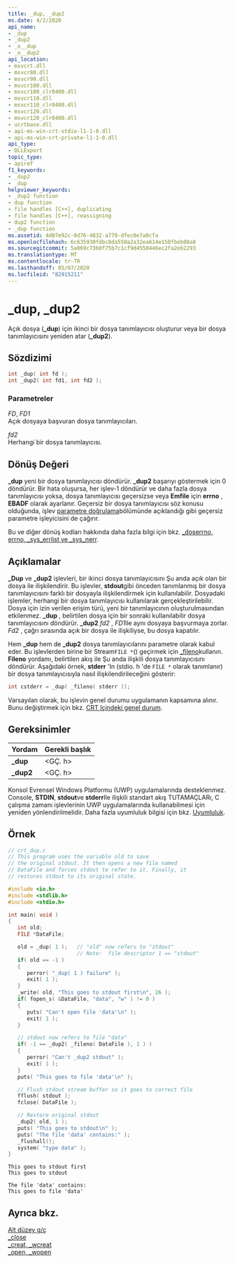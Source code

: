 ```yaml
---
title: _dup, _dup2
ms.date: 4/2/2020
api_name:
- _dup
- _dup2
- _o__dup
- _o__dup2
api_location:
- msvcrt.dll
- msvcr80.dll
- msvcr90.dll
- msvcr100.dll
- msvcr100_clr0400.dll
- msvcr110.dll
- msvcr110_clr0400.dll
- msvcr120.dll
- msvcr120_clr0400.dll
- ucrtbase.dll
- api-ms-win-crt-stdio-l1-1-0.dll
- api-ms-win-crt-private-l1-1-0.dll
api_type:
- DLLExport
topic_type:
- apiref
f1_keywords:
- _dup2
- _dup
helpviewer_keywords:
- _dup2 function
- dup function
- file handles [C++], duplicating
- file handles [C++], reassigning
- dup2 function
- _dup function
ms.assetid: 4d07e92c-0d76-4832-a770-dfec0e7a0cfa
ms.openlocfilehash: 6c635930fdbc8da550a2a32ea614e150fbeb08a8
ms.sourcegitcommit: 5a069c7360f75b7c1cf9d4550446ec2fa2eb2293
ms.translationtype: MT
ms.contentlocale: tr-TR
ms.lasthandoff: 05/07/2020
ms.locfileid: "82915211"
---
```

# <a name="_dup-_dup2"></a>_dup, _dup2

Açık dosya (**_dup**) için ikinci bir dosya tanımlayıcısı oluşturur veya bir dosya tanımlayıcısını yeniden atar (**_dup2**).

## <a name="syntax"></a>Sözdizimi

```C
int _dup( int fd );
int _dup2( int fd1, int fd2 );
```

### <a name="parameters"></a>Parametreler

*FD*, *FD1*<br/>
Açık dosyaya başvuran dosya tanımlayıcıları.

*fd2*<br/>
Herhangi bir dosya tanımlayıcısı.

## <a name="return-value"></a>Dönüş Değeri

**_dup** yeni bir dosya tanımlayıcısı döndürür. **_dup2** başarıyı göstermek için 0 döndürür. Bir hata oluşursa, her işlev-1 döndürür ve daha fazla dosya tanımlayıcısı yoksa, dosya tanımlayıcısı geçersizse veya **Emfile** için **errno** , **EBADF** olarak ayarlanır. Geçersiz bir dosya tanımlayıcısı söz konusu olduğunda, işlev [parametre doğrulama](../../c-runtime-library/parameter-validation.md)bölümünde açıklandığı gibi geçersiz parametre işleyicisini de çağırır.

Bu ve diğer dönüş kodları hakkında daha fazla bilgi için bkz. [_doserrno, errno, _sys_errlist ve _sys_nerr](../../c-runtime-library/errno-doserrno-sys-errlist-and-sys-nerr.md).

## <a name="remarks"></a>Açıklamalar

**_Dup** ve **_dup2** işlevleri, bir ikinci dosya tanımlayıcısını Şu anda açık olan bir dosya ile ilişkilendirir. Bu işlevler, **stdout**gibi önceden tanımlanmış bir dosya tanımlayıcısını farklı bir dosyayla ilişkilendirmek için kullanılabilir. Dosyadaki işlemler, herhangi bir dosya tanımlayıcısı kullanılarak gerçekleştirilebilir. Dosya için izin verilen erişim türü, yeni bir tanımlayıcının oluşturulmasından etkilenmez. **_dup** , belirtilen dosya için bir sonraki kullanılabilir dosya tanımlayıcısını döndürür. **_dup2** *fd2* , *FD1*ile aynı dosyaya başvurmaya zorlar. *Fd2* , çağrı sırasında açık bir dosya ile ilişkiliyse, bu dosya kapatılır.

Hem **_dup** hem de **_dup2** dosya tanımlayıcılarını parametre olarak kabul eder. Bu işlevlerden birine bir Stream`FILE *`() geçirmek için [_fileno](fileno.md)kullanın. **Fileno** yordamı, belirtilen akış ile Şu anda ilişkili dosya tanımlayıcısını döndürür. Aşağıdaki örnek, **stderr** 'In (stdio. h 'de `FILE *` olarak tanımlanır) bir dosya tanımlayıcısıyla nasıl ilişkilendirileceğini gösterir:

```C
int cstderr = _dup( _fileno( stderr ));
```

Varsayılan olarak, bu işlevin genel durumu uygulamanın kapsamına alınır. Bunu değiştirmek için bkz. [CRT Içindeki genel durum](../global-state.md).

## <a name="requirements"></a>Gereksinimler

|Yordam|Gerekli başlık|
|-------------|---------------------|
|**_dup**|\<GÇ. h>|
|**_dup2**|\<GÇ. h>|

Konsol Evrensel Windows Platformu (UWP) uygulamalarında desteklenmez. Console, **STDIN**, **stdout**ve **stderr**Ile ilişkili standart akış TUTAMAÇLARı, C çalışma zamanı işlevlerinin UWP uygulamalarında kullanabilmesi için yeniden yönlendirilmelidir. Daha fazla uyumluluk bilgisi için bkz. [Uyumluluk](../../c-runtime-library/compatibility.md).

## <a name="example"></a>Örnek

```C
// crt_dup.c
// This program uses the variable old to save
// the original stdout. It then opens a new file named
// DataFile and forces stdout to refer to it. Finally, it
// restores stdout to its original state.

#include <io.h>
#include <stdlib.h>
#include <stdio.h>

int main( void )
{
   int old;
   FILE *DataFile;

   old = _dup( 1 );   // "old" now refers to "stdout"
                      // Note:  file descriptor 1 == "stdout"
   if( old == -1 )
   {
      perror( "_dup( 1 ) failure" );
      exit( 1 );
   }
   _write( old, "This goes to stdout first\n", 26 );
   if( fopen_s( &DataFile, "data", "w" ) != 0 )
   {
      puts( "Can't open file 'data'\n" );
      exit( 1 );
   }

   // stdout now refers to file "data"
   if( -1 == _dup2( _fileno( DataFile ), 1 ) )
   {
      perror( "Can't _dup2 stdout" );
      exit( 1 );
   }
   puts( "This goes to file 'data'\n" );

   // Flush stdout stream buffer so it goes to correct file
   fflush( stdout );
   fclose( DataFile );

   // Restore original stdout
   _dup2( old, 1 );
   puts( "This goes to stdout\n" );
   puts( "The file 'data' contains:" );
   _flushall();
   system( "type data" );
}
```

```Output
This goes to stdout first
This goes to stdout

The file 'data' contains:
This goes to file 'data'
```

## <a name="see-also"></a>Ayrıca bkz.

[Alt düzey g/ç](../../c-runtime-library/low-level-i-o.md)<br/>
[_close](close.md)<br/>
[_creat, _wcreat](creat-wcreat.md)<br/>
[_open, _wopen](open-wopen.md)<br/>
